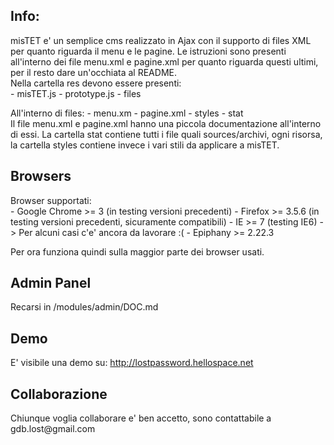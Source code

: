 <h2>Info:</h2>
misTET e' un semplice cms realizzato in Ajax con il supporto di files XML per quanto riguarda il menu e le pagine. Le istruzioni sono presenti all'interno dei file menu.xml e pagine.xml per quanto riguarda questi ultimi, per il resto dare un'occhiata al README. <br>
Nella cartella res devono essere presenti:<br>
	- misTET.js
	- prototype.js
	- files

All'interno di files:
	- menu.xm
	- pagine.xml
	- styles
	- stat
<br>
Il file menu.xml e pagine.xml hanno una piccola documentazione all'interno di essi. La cartella stat contiene tutti i file quali sources/archivi, ogni risorsa, la cartella styles contiene invece i vari stili da applicare a misTET.

<h2>Browsers</h2>
Browser supportati:<br>
	- Google Chrome >= 3 (in testing versioni precedenti)
	- Firefox >= 3.5.6 (in testing versioni precedenti, sicuramente compatibili)
	- IE >= 7 (testing IE6) -> Per alcuni casi c'e' ancora da lavorare :(
	- Epiphany >= 2.22.3
	
Per ora funziona quindi sulla maggior parte dei browser usati.

<h2>Admin Panel</h2>
Recarsi in /modules/admin/DOC.md

<h2>Demo</h2>
E' visibile una demo su:
<a href = "http://lostpassword.hellospace.net">http://lostpassword.hellospace.net</a>

<h2>Collaborazione</h2>
Chiunque voglia collaborare e' ben accetto, sono contattabile a gdb.lost@gmail.com 
